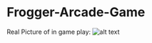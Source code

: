 # Frogger-Arcade-Game
Real Picture of in game play:
![alt text](https://raw.githubusercontent.com/hirish99/Frogger-Arcade-Game/master/arcade.png)
